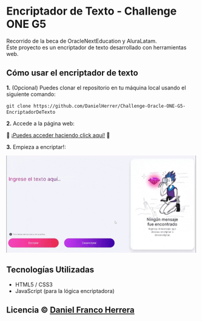 # Encriptador de Texto - Challenge ONE G5
Recorrido de la beca de OracleNextEducation y AluraLatam.<br>
Éste proyecto es un encriptador de texto desarrollado con herramientas web.

## Cómo usar el encriptador de texto

<b>1.</b> (Opcional) Puedes clonar el repositorio en tu máquina local usando el siguiente comando:
```
git clone https://github.com/DanielHerrer/Challenge-Oracle-ONE-G5-EncriptadorDeTexto
```
<b>2.</b> Accede a la página web:

🔗 <a href="https://danielherrer.github.io/Challenge-Oracle-ONE-G5-EncriptadorDeTexto/Challenges%20ONE%20G5/01%20-%20Challenge%20Encriptador/web_AluraEncriptador/" target="_blank" rel="noopener noreferrer">¡Puedes acceder haciendo click aquí!</a> 🔗

<b>3.</b> Empieza a encriptar!:

<img src="demo_encriptador.gif" alt="Demostración de la aplicación" width="500"/>

## Tecnologías Utilizadas

- HTML5 / CSS3
- JavaScript (para la lógica encriptadora)

## Licencia © [Daniel Franco Herrera](https://www.linkedin.com/in/danielfrancoherrera/)
